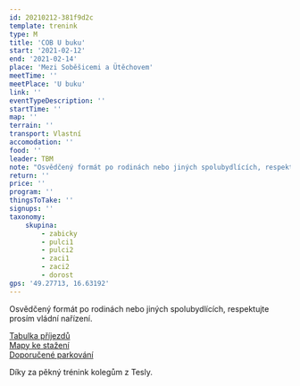 ```yaml
---
id: 20210212-381f9d2c
template: trenink
type: M
title: 'COB U buku'
start: '2021-02-12'
end: '2021-02-14'
place: 'Mezi Soběšicemi a Ütěchovem'
meetTime: ''
meetPlace: 'U buku'
link: ''
eventTypeDescription: ''
startTime: ''
map: ''
terrain: ''
transport: Vlastní
accomodation: ''
food: ''
leader: TBM
note: "Osvědčený formát po rodinách nebo jiných spolubydlících, respektujte prosím vládní nařízení.\r\n\r\nMapový trénink COB mezi Útěchovem a Soběšicemi (U buku). Trénink je zaměřený na volbu postupu, rozhodně je doporučeno porovnat volby s ostatními a poučit se z toho!\r\nMapa je v měřítku 1 : 10 000, na kontrolách budou fáborky z mlíka s kódem.\r\n\r\n[Tabulka příjezdů](https://docs.google.com/spreadsheets/d/1Tu1MWwZt-8FcCTGX25d3x99fm1pf0Cc1JIWzybVGI5c/edit#gid=0)\r\n[Mapy ke stažení](https://drive.google.com/drive/folders/18ldyj6e66CQ2J4n0cIBGEnw-kUQZJghx)\r\n[Doporučené parkování](https://mapy.cz/s/pezucojala)\r\n\r\nPro žabiňácké žactvo doporučuji A pro DH12 a B pro DH14.\r\n\r\nKdo nemá možnost tisku map, může se ozvat Lufovi a vyzvednout si je po domluvě.\r\n\r\nDíky za pěkný trénink kolegům z Tesly."
return: ''
price: ''
program: ''
thingsToTake: ''
signups: ''
taxonomy:
    skupina:
        - zabicky
        - pulci1
        - pulci2
        - zaci1
        - zaci2
        - dorost
gps: '49.27713, 16.63192'
---
```


Osvědčený formát po rodinách nebo jiných spolubydlících, respektujte prosím vládní nařízení.

[Tabulka příjezdů](https://docs.google.com/spreadsheets/d/1Tu1MWwZt-8FcCTGX25d3x99fm1pf0Cc1JIWzybVGI5c/edit#gid=0)  
[Mapy ke stažení](https://drive.google.com/drive/folders/18ldyj6e66CQ2J4n0cIBGEnw-kUQZJghx)  
[Doporučené parkování](https://mapy.cz/s/pezucojala)

Díky za pěkný trénink kolegům z Tesly.